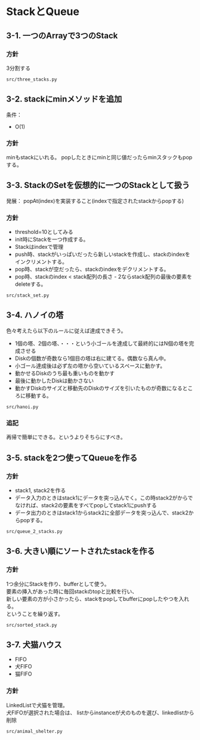 # StackとQueue

## 3-1. 一つのArrayで3つのStack

### 方針

3分割する

`src/three_stacks.py`

## 3-2. stackにminメソッドを追加

条件：

* O(1)

### 方針

minもstackにいれる。
popしたときにminと同じ値だったらminスタックもpopする。


## 3-3. StackのSetを仮想的に一つのStackとして扱う

発展： popAt(index)を実装すること(indexで指定されたstackからpopする)

### 方針

* threshold=10としてみる
* init時にStackを一つ作成する。
* Stackはindexで管理
* push時、stackがいっぱいだったら新しいstackを作成し、stackのindexをインクリメントする。
* pop時、stackが空だったら、stackのindexをデクリメントする。
* pop時、stackのindex &lt; stack配列の長さ - 2ならstack配列の最後の要素をdeleteする。

`src/stack_set.py`

## 3-4. ハノイの塔

色々考えたら以下のルールに従えば達成できそう。

* 1個の塔、2個の塔、・・・という小ゴールを達成して最終的にはN個の塔を完成させる
* Diskの個数が奇数なら1個目の塔は右に建てる。偶数なら真ん中。
* 小ゴール達成後は必ず左の塔から空いているスペースに動かす。
* 動かせるDiskのうち最も重いものを動かす
* 最後に動かしたDiskは動かさない
* 動かすDiskのサイズと移動先のDiskのサイズを引いたものが奇数になるところに移動する。

`src/hanoi.py`

### 追記

再帰で簡単にできる。というよりそちらにすべき。

## 3-5. stackを2つ使ってQueueを作る

### 方針

* stack1, stack2を作る
* データ入力のときはstack1にデータを突っ込んでく。この時stack2がからでなければ、stack2の要素をすべてpopしてstack1にpushする
* データ出力のときはstack1からstack2に全部データを突っ込んで、stack2からpopする。

`src/queue_2_stacks.py`

## 3-6. 大きい順にソートされたstackを作る

### 方針

1つ余分にStackを作り、bufferとして使う。  
要素の挿入があった時に毎回stackのtopと比較を行い、    
新しい要素の方が小さかったら、stackをpopしてbufferにpopしたやつを入れる。  
ということを繰り返す。

`src/sorted_stack.py`


## 3-7. 犬猫ハウス

* FIFO
* 犬FIFO
* 猫FIFO

### 方針

LinkedListで犬猫を管理。  
犬FIFOが選択された場合は、
listからinstanceが犬のものを選び、linkedlistから削除

`src/animal_shelter.py`
